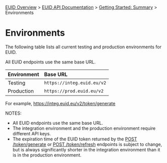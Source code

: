 [EUID Overview](../../../README.md) > [EUID API Documentation](../summary-doc-v2.md) > [Getting Started: Summary](gs-summary.md) > Environments

# Environments

The following table lists all current testing and production environments for EUID.

All EUID endpoints use the same base URL.

| Environment | Base URL |
| :--- | :--- |
| Testing | `https://integ.euid.eu/v2` |
| Production | `https://prod.euid.eu/v2` |

For example, https://integ.euid.eu/v2/token/generate

NOTES:

- All EUID endpoints use the same base URL.
- The integration environment and the production environment require different API keys.
- The expiration time of the EUID token returned by  the [POST /token/generate](../endpoints/post-token-generate.md) or [POST /token/refresh](../endpoints/post-token-refresh.md) endpoints is subject to change, but is always significantly shorter in the integration environment than it is in the production environment.
